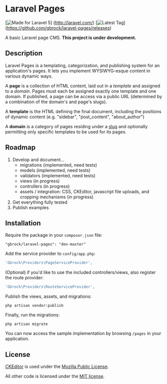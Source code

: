 # Laravel Pages
[![Made for Laravel 5](https://img.shields.io/badge/laravel-5.0-red.svg)]
(http://laravel.com/)
[![Latest Tag](https://img.shields.io/github/tag/gbrock/laravel-pages.svg)]
(https://github.com/gbrock/laravel-pages/releases)
<!--[![Build Status](https://img.shields.io/travis/gbrock/laravel-pages.svg)]
(https://travis-ci.org/gbrock/laravel-pages)-->

A basic Laravel page CMS.  **This project is under development.**

## Description

Laravel Pages is a templating, categorization, and publishing system for an 
application's pages.  It lets you implement WYSIWYG-esque content in various dynamic ways.

A **page** is a collection of HTML content, laid out in a *template* and assigned to a *domain*.
Pages must each be assigned exactly one template and one domain.  If published, a page can be access via a
public URL (determined by a combination of the domain's and page's slugs).

A **template** is the HTML defining the final document, including the positions of dynamic content (e.g. "sidebar", 
"post_content", "about_author")

A **domain** is a category of pages residing under a [slug](http://en.wikipedia.org/wiki/Semantic_URL#Slug) and
optionally permitting only specific templates to be used for its pages.

## Roadmap

1. Develop and document...
    * migrations (implemented, need tests)
    * models (implemented, need tests)
    * validators (implemented, need tests)
    * views (in progress)
    * controllers (in progress)
    * assets / integration: CSS, CKEditor, javascript file uploads, and cropping mechanisms (in progress)
2. Get everything fully tested
3. Publish examples

## Installation

Require the package in your `composer.json` file:

```
"gbrock/laravel-pages": "dev-master"
```

Add the service provider to `config/app.php`:

```php
'Gbrock\Providers\PageServiceProvider',
```

(Optional) if you'd like to use the included controllers/views, also register the route provider:

```php
'Gbrock\Providers\RouteServiceProvider',
```

Publish the views, assets, and migrations:

```
php artisan vendor:publish
```

Finally, run the migrations:

```
php artisan migrate
```

You can now access the sample implementation by browsing `/pages` in your application.


## License

[CKEditor](http://ckeditor.com/about/license) is used under the [Mozilla Public License](https://www.mozilla.org/MPL/).

All other code is licensed under the [MIT license](https://github.com/gbrock/laravel-pages/blob/master/LICENSE).
